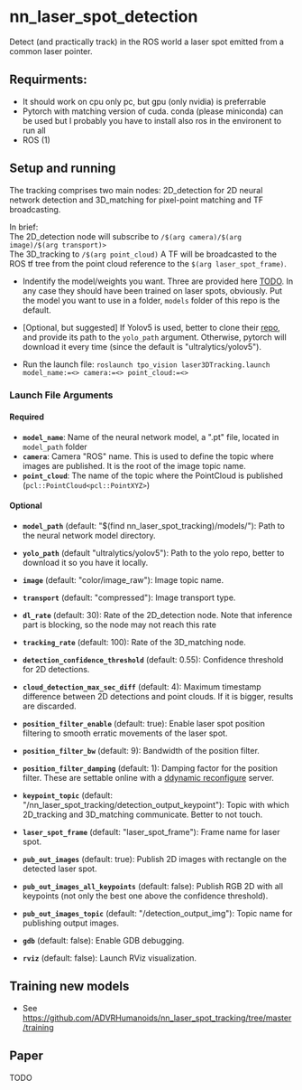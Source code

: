 # nn_laser_spot_detection
Detect (and practically track) in the ROS world a laser spot emitted from a common laser pointer.  


## Requirments:
- It should work on cpu only pc, but gpu (only nvidia) is preferrable
- Pytorch with matching version of cuda. conda (please miniconda) can be used but I probably you have to install also ros in the environent to run all
- ROS (1) 

## Setup and running
The tracking comprises two main nodes: 2D_detection for 2D neural network detection and 3D_matching for pixel-point matching and TF broadcasting.  

In brief:  
The 2D_detection node will subscribe to `/$(arg camera)/$(arg image)/$(arg transport)>`  
The 3D_tracking to `/$(arg point_cloud)`
A TF will be broadcasted to the ROS tf tree from the point cloud reference to the `$(arg laser_spot_frame)`.

- Indentify the model/weights you want. Three are provided here [TODO](). In any case they should have been trained on laser spots, obviously. Put the model you want to use in a folder, `models` folder of this repo is the default.

- [Optional, but suggested] If Yolov5 is used, better to clone their [repo](https://github.com/ultralytics/yolov5/), and provide its path to the `yolo_path` argument. Otherwise, pytorch will download it every time (since the default is "ultralytics/yolov5"). 

- Run the launch file: 
  `roslaunch tpo_vision laser3DTracking.launch model_name:=<> camera:=<> point_cloud:=<>`

### Launch File Arguments
#### Required
- **`model_name`**: Name of the neural network model, a ".pt" file, located in `model_path` folder
- **`camera`**: Camera "ROS" name. This is used to define the topic where images are published. It is the root of the image topic name.
- **`point_cloud`**: The name of the topic where the PointCloud is published (`pcl::PointCloud<pcl::PointXYZ>`)

#### Optional
- **`model_path`** (default: "$(find nn_laser_spot_tracking)/models/"): Path to the neural network model directory.
- **`yolo_path`** (default "ultralytics/yolov5"): Path to the yolo repo, better to download it so you have it locally.
- **`image`** (default: "color/image_raw"): Image topic name.
- **`transport`** (default: "compressed"): Image transport type.
- **`dl_rate`** (default: 30): Rate of the 2D_detection node. Note that inference part is blocking, so the node may not reach this rate
- **`tracking_rate`** (default: 100): Rate of the 3D_matching node.

- **`detection_confidence_threshold`** (default: 0.55): Confidence threshold for 2D detections.
- **`cloud_detection_max_sec_diff`** (default: 4): Maximum timestamp difference between 2D detections and point clouds. If it is bigger, results are discarded.
- **`position_filter_enable`** (default: true): Enable laser spot position filtering to smooth erratic movements of the laser spot.
- **`position_filter_bw`** (default: 9): Bandwidth of the position filter.
- **`position_filter_damping`** (default: 1): Damping factor for the position filter.
These are settable online with a [ddynamic reconfigure](https://github.com/pal-robotics/ddynamic_reconfigure) server.

- **`keypoint_topic`** (default: "/nn_laser_spot_tracking/detection_output_keypoint"): Topic with which 2D_tracking and 3D_matching communicate. Better to not touch.
- **`laser_spot_frame`** (default: "laser_spot_frame"): Frame name for laser spot.
- **`pub_out_images`** (default: true): Publish 2D images with rectangle on the detected laser spot.
- **`pub_out_images_all_keypoints`** (default: false): Publish RGB 2D with all keypoints (not only the best one above the confidence threshold).
- **`pub_out_images_topic`** (default: "/detection_output_img"): Topic name for publishing output images.
- **`gdb`** (default: false): Enable GDB debugging.
- **`rviz`** (default: false): Launch RViz visualization.

## Training new models
- See https://github.com/ADVRHumanoids/nn_laser_spot_tracking/tree/master/training

## Paper
TODO
